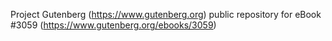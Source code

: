 Project Gutenberg (https://www.gutenberg.org) public repository for eBook #3059 (https://www.gutenberg.org/ebooks/3059)
